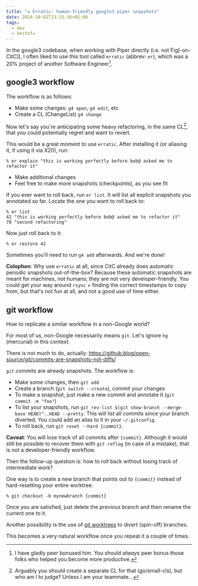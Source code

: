 ```yaml
---
title: "★ Erratic: human-friendly google3 piper snapshots"
date: 2024-10-02T13:33:56+02:00
tags:
  - dev
  - bestof★
---
```


In the google3 codebase, when working with Piper directly (i.e. not
Fig[-on-CitC]), I often liked to use this tool called `erratic` (abbrev: `er`),
which was a 20% project of another Software Engineer[^1].

<!--more-->

## google3 workflow

The workflow is as follows:

- Make some changes: `g4 open`, `g4 edit`, etc
- Create a CL (ChangeList) `g4 change`

Now let's say you're anticipating some heavy refactoring, in the same CL[^2],
that you could potentially regret and want to revert.

This would be a great moment to use `erratic`. After installing it (or aliasing
it, if using it via X20), run:

```shell
% er explain "this is working perfectly before bob@ asked me to refactor it"
```

- Make additional changes
- Feel free to make more snapshots (checkpoints), as you see fit

If you ever want to roll back, run `er list`. It will list all explicit
snapshots you annotated so far. Locate the one you want to roll back to:

```shell
% er list
42 "this is working perfectly before bob@ asked me to refactor it"
78 "second refactoring"
```

Now just roll back to it:

```
% er restore 42
```

Sometimes you'll need to run `g4 add` afterwards. And we're done!

**Colophon**: Why use `erratic` at all, since CitC already does automatic
periodic snapshots out-of-the-box? Because these automatic snapshots are meant
for machines, not humans; they are not very developer-friendly. You could get
  your way around `rsync` + finding the correct timestamps to copy from, but
  that's not fun at all, and not a good use of time either.

## git workflow

How to replicate a similar workflow in a non-Google world?

For most of us, non-Google necessarily means `git`. Let's ignore `hg`
(mercurial) in this context.

There is not much to do, actually: https://github.blog/open-source/git/commits-are-snapshots-not-diffs/

`git` commits are already snapshots. The workflow is:

- Make some changes, then `git add`
- Create a branch (`git switch --create`), commit your changes
- To make a snapshot, just make a new commit and annotate it (`git commit -m
  "foo"`)
- To list your snapshots, run `git rev-list $(git show-branch --merge-base
  HEAD)^..HEAD --pretty`. This will list all commits since your branch diverted.
  You could add an alias to it in your `~/.gitconfig`.
- To roll back, run `git reset --hard {commit}`.

**Caveat**: You will lose track of all commits after `{commit}`. Although it
would still be possible to recover them with `git reflog` (in case of a
mistake), that is not a developer-friendly workflow.

Then the follow-up question is: how to roll back without losing track of
intermediate work?

One way is to create a new branch that points out to `{commit}` instead of
hard-resetting your entire worktree:

```shell
% git checkout -b mynewbranch {commit}
```

Once you are satisfied, just delete the previous branch and then rename the
current one to it.

Another possibility is the use of [git
worktrees](https://git-scm.com/docs/git-worktree) to divert (spin-off) branches.

This becomes a very natural workflow once you repeat it a couple of times.

[^1]: I have gladly peer bonused him. You should _always_ peer bonus those folks
    who helped you become more productive.

[^2]: Arguably you should create a separate CL for that (go/small-cls), but who
    am I to judge? Unless I am your teammate...
